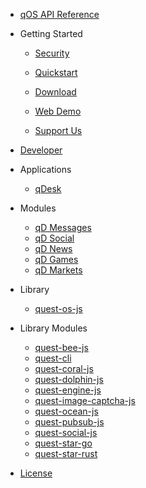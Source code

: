 - [qOS API Reference](api.md)

- Getting Started

  - [Security](security.md)

  - [Quickstart](quickstart.md)

  - [Download](download.md)

  - [Web Demo](web-demo.md)

  - [Support Us](support-us.md)

- [Developer](development.md)

- Applications

  - [qDesk](qDesk.md)

- Modules

    - [qD Messages](qd-messages-ts.md)
    - [qD Social](qd-social-ts.md)
    - [qD News](qd-news-ts.md)
    - [qD Games](qd-games-ts.md)
    - [qD Markets](qd-market-ts.md)

- Library
  - [quest-os-js](quest-os-js.md)

- Library Modules

  + [quest-bee-js](quest-bee-js)
  + [quest-cli](quest-cli)
  + [quest-coral-js](quest-coral-js)
  + [quest-dolphin-js](quest-dolphin-js)
  + [quest-engine-js](quest-engine-js)
  + [quest-image-captcha-js](quest-image-captcha-js)
  + [quest-ocean-js](quest-ocean-js)
  + [quest-pubsub-js](quest-pubsub-js)
  + [quest-social-js](quest-social-js)
  + [quest-star-go](quest-star-go)
  + [quest-star-rust](quest-star-rust)
 - [License](license.md)
